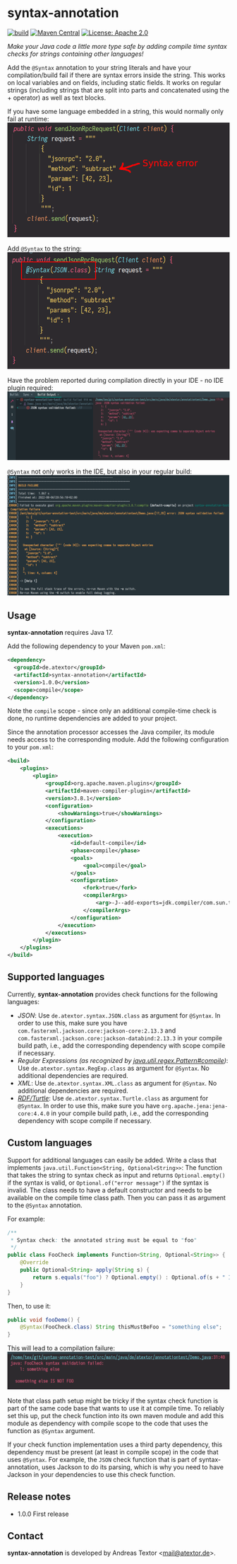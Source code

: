 # syntax-annotation

[![build](https://github.com/atextor/syntax-annotation/actions/workflows/build.yml/badge.svg)](https://github.com/atextor/syntax-annotation/actions/workflows/build.yml) [![Maven Central](https://maven-badges.herokuapp.com/maven-central/de.atextor/syntax-annotation/badge.svg)](https://maven-badges.herokuapp.com/maven-central/de.atextor/syntax-annotation) [![License: Apache 2.0](https://img.shields.io/badge/license-Apache%202-blue.svg)](https://www.apache.org/licenses/LICENSE-2.0)

_Make your Java code a little more type safe by adding compile time syntax
checks for strings containing other languages!_

Add the `@Syntax` annotation to your string literals and have your compilation/build fail if there
are syntax errors inside the string. This works on local variables and on fields, including static
fields. It works on regular strings (including strings that are split into parts and concatenated
using the + operator) as well as text blocks.

If you have some language embedded in a string, this would normally only fail at runtime:
![Java code with a string containing a JSON document with a syntax erro](docs/demo1.png)

Add `@Syntax` to the string:
![The same Java code, but with the @Syntax(JSON.class) annotation before the string](docs/demo2.png)

Have the problem reported during compilation directly in your IDE - no IDE plugin required:
![IDE build output showing the compiler error raised by the JSON syntax error](docs/demo3.png)

`@Syntax` not only works in the IDE, but also in your regular build:
![Maven build output showing the compiler error raised by the JSON syntax error](docs/demo4.png)

## Usage

**syntax-annotation** requires Java 17.

Add the following dependency to your Maven `pom.xml`:
```xml
<dependency>
  <groupId>de.atextor</groupId>
  <artifactId>syntax-annotation</artifactId>
  <version>1.0.0</version>
  <scope>compile</scope>
</dependency>
```

Note the `compile` scope - since only an additional compile-time check is done, no runtime
dependencies are added to your project.

Since the annotation processor accesses the Java compiler, its module needs access to the
corresponding module. Add the following configuration to your `pom.xml`:

```xml
<build>
    <plugins>
        <plugin>
            <groupId>org.apache.maven.plugins</groupId>
            <artifactId>maven-compiler-plugin</artifactId>
            <version>3.8.1</version>
            <configuration>
                <showWarnings>true</showWarnings>
            </configuration>
            <executions>
                <execution>
                    <id>default-compile</id>
                    <phase>compile</phase>
                    <goals>
                        <goal>compile</goal>
                    </goals>
                    <configuration>
                        <fork>true</fork>
                        <compilerArgs>
                            <arg>-J--add-exports=jdk.compiler/com.sun.tools.javac.tree=ALL-UNNAMED</arg>
                        </compilerArgs>
                    </configuration>
                </execution>
            </executions>
        </plugin>
    </plugins>
</build>
```

## Supported languages

Currently, **syntax-annotation** provides check functions for the following languages:

* *JSON*: Use `de.atextor.syntax.JSON.class` as argument for `@Syntax`. In order to use this, make sure you have
  `com.fasterxml.jackson.core:jackson-core:2.13.3` and
  `com.fasterxml.jackson.core:jackson-databind:2.13.3` in your compile build path, i.e., add the
  corresponding dependency with scope compile if necessary.
* *Regular Expressions (as recognized by [java.util.regex.Pattern#compile](https://docs.oracle.com/en/java/javase/17/docs/api/java.base/java/util/regex/Pattern.html#compile(java.lang.String)))*: Use `de.atextor.syntax.RegExp.class` as argument for `@Syntax`. No additional
  dependencies are required.
* *XML*: Use `de.atextor.syntax.XML.class` as argument for `@Syntax`. No additional
  dependencies are required.
* *[RDF/Turtle](https://www.w3.org/TR/turtle/)*: Use `de.atextor.syntax.Turtle.class` as argument for `@Syntax`. In order to use this, make
  sure you have `org.apache.jena:jena-core:4.4.0` in your compile build path, i.e., add the
  corresponding dependency with scope compile if necessary.

## Custom languages

Support for additional languages can easily be added. Write a class that implements
`java.util.Function<String, Optional<String>>`: The function that takes the string to syntax check
as input and returns `Optional.empty()` if the syntax is valid, or `Optional.of("error message")` if
the syntax is invalid. The class needs to have a default constructor and needs to be available on
the compile time class path. Then you can pass it as argument to the `@Syntax` annotation.

For example:
```java
/**
 * Syntax check: the annotated string must be equal to "foo"
 */
public class FooCheck implements Function<String, Optional<String>> {
    @Override
    public Optional<String> apply(String s) {
        return s.equals("foo") ? Optional.empty() : Optional.of(s + " IS NOT FOO");
    }
}
```

Then, to use it:
```java
public void fooDemo() {
    @Syntax(FooCheck.class) String thisMustBeFoo = "something else";
}
```

This will lead to a compilation failure:
![IDE build output showing the compiler error raised by FooCheck](docs/demo5.png)

Note that class path setup might be tricky if the syntax check function is part of the same code
base that wants to use it at compile time. To reliably set this up, put the check function into its
own maven module and add this module as dependency with compile scope to the code that uses the
function as `@Syntax` argument.

If your check function implementation uses a third party dependency, this dependency must be present
(at least in compile scope) in the code that uses `@Syntax`. For example, the `JSON` check function
that is part of syntax-annotation, uses Jackson to do its parsing, which is why you need to have
Jackson in your dependencies to use this check function.

## Release notes

* 1.0.0 First release

## Contact

**syntax-annotation** is developed by Andreas Textor <<mail@atextor.de>>.
